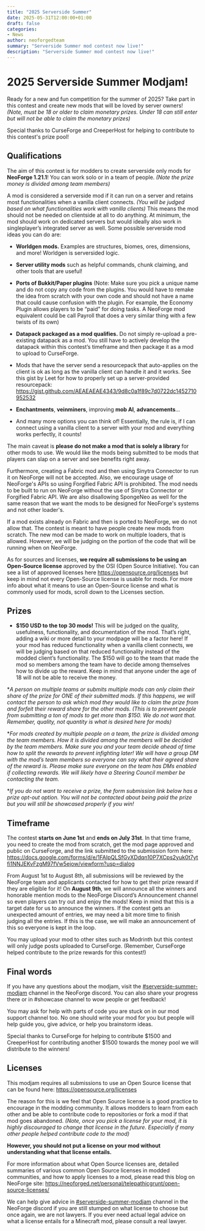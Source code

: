 ```yaml
---
title: "2025 Serverside Summer"
date: 2025-05-31T12:00:00+01:00
draft: false
categories:
- News
author: neoforgedteam
summary: "Serverside Summer mod contest now live!"
description: "Serverside Summer mod contest now live!"
---
```


# 2025 Serverside Summer Modjam!

Ready for a new and fun competition for the summer of 2025? Take part in this contest and create new mods that will be loved by server owners! *(Note, must be 18 or older to claim monetary prizes. Under 18 can still enter but will not be able to claim the monetary prizes)*

Special thanks to CurseForge and CreeperHost for helping to contribute to this contest's prize pool!

## Qualifications

The aim of this contest is for modders to create serverside only mods for **NeoForge 1.21.1**! You can work solo or in a team of people. *(Note the prize money is divided among team members)*

A mod is considered a serverside mod if it can run on a server and retains most functionalities when a vanilla client connects. *(You will be judged based on what functionalities work with vanilla clients)* This means the mod should not be needed on clientside at all to do anything. At minimum, the mod should work on dedicated servers but would ideally also work in singleplayer’s integrated server as well. Some possible serverside mod ideas you can do are:

- **Worldgen mods.** Examples are structures, biomes, ores, dimensions, and more! Worldgen is serversided logic.

- **Server utility mods** such as helpful commands, chunk claiming, and other tools that are useful!

- **Ports of Bukkit/Paper plugins** (Note: Make sure you pick a unique name and do not copy any code from the plugins. You would have to remake the idea from scratch with your own code and should not have a name that could cause confusion with the plugin. For example, the Economy Plugin allows players to be “paid” for doing tasks. A NeoForge mod equivalent could be call Payroll that does a very similar thing with a few twists of its own)

- **Datapack packaged as a mod qualifies.** Do not simply re-upload a pre-existing datapack as a mod. You still have to actively develop the datapack within this contest’s timeframe and then package it as a mod to upload to CurseForge.

- Mods that have the server send a resourcepack that auto-applies on the client is ok as long as the vanilla client can handle it and it works. See this gist by Leet for how to properly set up a server-provided resourcepack: <https://gist.github.com/AEAEAEAE4343/9d8c0a1f89c7d0722dc1452710952532>

- **Enchantments**, **veinminers**, improving **mob AI**, **advancements**…

- And many more options you can think of! Essentially, the rule is, if I can connect using a vanilla client to a server with your mod and everything works perfectly, it counts!

The main caveat is **please do not make a mod that is solely a library** for other mods to use. We would like the mods being submitted to be mods that players can slap on a server and see benefits right away. 

Furthermore, creating a Fabric mod and then using Sinytra Connector to run it on NeoForge will not be accepted. Also, we encourage usage of NeoForge's APIs so using Forgified Fabric API is prohibited. The mod needs to be built to run on NeoForge without the use of Sinytra Connector or Forgified Fabric API. We are also disallowing SpongeNeo as well for the same reason that we want the mods to be designed for NeoForge's systems and not other loader's.

If a mod exists already on Fabric and then is ported to NeoForge, we do not allow that. The contest is meant to have people create new mods from scratch. The new mod can be made to work on multiple loaders, that is allowed. However, we will be judging on the portion of the code that will be running when on NeoForge.

As for sources and licenses, **we require all submissions to be using an Open-Source license** approved by the OSI (Open Source Initiative). You can see a list of approved licenses here <https://opensource.org/licenses> but keep in mind not every Open-Source license is usable for mods. For more info about what it means to use an Open-Source license and what is commonly used for mods, scroll down to the Licenses section.

## Prizes

- **$150 USD to the top 30 mods!** This will be judged on the quality, usefulness, functionality, and documentation of the mod. That’s right, adding a wiki or more detail to your modpage will be a factor here! If your mod has reduced functionality when a vanilla client connects, we will be judging based on that reduced functionality instead of the modded client’s functionality. The $150 will go to the team that made the mod so members among the team have to decide among themselves how to divide up the reward. Keep in mind that anyone under the age of 18 will not be able to receive the money.

**A person on multiple teams or submits multiple mods can only claim their share of the prize for ONE of their submitted mods. If this happens, we will contact the person to ask which mod they would like to claim the prize from and forfeit their reward share for the other mods. (This is to prevent people from submitting a ton of mods to get more than $150. We do not want that. Remember, quality, not quantity is what is desired here for mods)*

**For mods created by multiple people on a team, the prize is divided among the team members. How it is divided among the members will be decided by the team members. Make sure you and your team decide ahead of time how to split the rewards to prevent infighting later! We will have a group DM with the mod’s team members so everyone can say what their agreed share of the reward is. Please make sure everyone on the team has DMs enabled if collecting rewards. We will likely have a Steering Council member be contacting the team.*

**If you do not want to receive a prize, the form submission link below has a prize opt-out option. You will not be contacted about being paid the prize but you will still be showcased properly if you win!*

## Timeframe

The contest **starts on June 1st** and **ends on July 31st**. In that time frame, you need to create the mod from scratch, get the mod page approved and public on CurseForge, and the link submitted to the submission form here: <https://docs.google.com/forms/d/e/1FAIpQLSfGvXDdqn10P7XCps2yuk0t7ytfi1NNJEKvFzgM97fVw5ejow/viewform?usp=dialog>

From August 1st to August 8th, all submissions will be reviewed by the NeoForge team and applicants contacted for how to get their prize reward if they are eligible for it! On **August 9th**, we will announce all the winners and honorable mention mods to the NeoForge Discord’s Announcement channel so even players can try out and enjoy the mods! Keep in mind that this is a target date for us to announce the winners. If the contest gets an unexpected amount of entries, we may need a bit more time to finish judging all the entries. If this is the case, we will make an announcement of this so everyone is kept in the loop.

You may upload your mod to other sites such as Modrinth but this contest will only judge posts uploaded to CurseForge. (Remember, CurseForge helped contribute to the prize rewards for this contest!)

## Final words

If you have any questions about the modjam, visit the [#serverside-summer-modjam](https://discord.com/channels/313125603924639766/1377416841378529432) channel in the NeoForge discord. You can also share your progress there or in #showcase channel to wow people or get feedback!

You may ask for help with parts of code you are stuck on in our mod support channel too. No one should write your mod for you but people will help guide you, give advice, or help you brainstorm ideas.

Special thanks to CurseForge for helping to contribute $1500 and CreeperHost for contributing another $1500 towards the money pool we will distribute to the winners!

## Licenses

This modjam requires all submissions to use an Open Source license that can be found here: <https://opensource.org/licenses>

The reason for this is we feel that Open Source license is a good practice to encourage in the modding community. It allows modders to learn from each other and be able to contribute code to repositories or fork a mod if that mod goes abandoned. *(Note, once you pick a license for your mod, it is highly discouraged to change that license in the future. Especially if many other people helped contribute code to the mod)*

**However, you should not put a license on your mod without understanding what that license entails.**

For more information about what Open Source licenses are, detailed summaries of various common Open Source licenses in modded communities, and how to apply licenses to a mod, please read this blog on NeoForge site: <https://neoforged.net/personal/telepathicgrunt/open-source-licenses/>

We can help give advice in [#serverside-summer-modjam](https://discord.com/channels/313125603924639766/1377416841378529432) channel in the NeoForge discord if you are still stumped on what license to choose but once again, we are not lawyers. If you ever need actual legal advice on what a license entails for a Minecraft mod, please consult a real lawyer.
